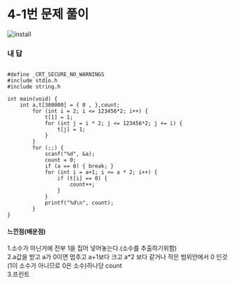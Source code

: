 # 4-1번 문제 풀이
![install](https://user-images.githubusercontent.com/81015704/118216966-7c24e000-b4af-11eb-91c2-2bc329cb5945.png)

### 내 답
<pre><code>
#define _CRT_SECURE_NO_WARNINGS
#include stdio.h
#include string.h

int main(void) {
	int a,t[300000] = { 0 , },count;
		for (int i = 2; i <= 123456*2; i++) {
			t[1] = 1;
			for (int j = i * 2; j <= 123456*2; j += i) {
				t[j] = 1;
			}
		}
		for (;;) {
			scanf("%d", &a);
			count = 0;
			if (a == 0) { break; }
			for (int i = a+1; i <= a * 2; i++) {
				if (t[i] == 0) {
					count++;
				}
			}
			printf("%d\n", count);
		}
}
</code></pre>


#### 느낀점(배운점)
1.소수가 아닌거에 전부 1을 집어 넣어놓는다.(소수를 추출하기위함)<br>
2.a값을 받고 a가 0이면 멈추고 a+1보다 크고 a*2 보다 같거나 작은 범위안에서 0 인것(1이 소수가 아니므로 0은 소수)하나당 count<br>
3.프린트
